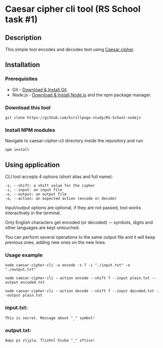 # Caesar cipher cli tool (RS School task #1)

## Description
This simple tool encodes and decodes text using [Caesar cipher](https://en.wikipedia.org/wiki/Caesar_cipher).

## Installation

###  Prerequisites

- Git - [Download & Install Git](https://git-scm.com/downloads).
- Node.js - [Download & Install Node.js](https://nodejs.org/en/download/) and the npm package manager.

###  Download this tool

```
git clone https://github.com/kirillpogo-study/RS-School-nodejs
```

###  Install NPM modules

Navigate to caesar-cipher-cli directory inside the repository and run:

```
npm install
```

## Using application

CLI tool accepts 4 options (short alias and full name):

    -s, --shift: a shift value for the cipher
    -i, --input: an input file
    -o, --output: an output file
    -a, --action: an expected action (encode or decode)

Input/output options are optional, if they are not passed, tool works interactively in
the terminal.

Only English characters get encoded (or decoded) -- symbols, digits and other
languages are kept untouched.

You can perform several operations to the same output file and it will keep previous
ones, adding new ones on the new lines.

###  Usage example

```
node caesar-cipher-cli -a encode -s 7 -i "./input.txt" -o "./output.txt"
```
```
node caesar-cipher-cli --action encode --shift 7 --input plain.txt --output encoded.txt
```
```
node caesar-cipher-cli --action decode --shift 7 --input decoded.txt --output plain.txt
```

### input.txt:
```
This is secret. Message about "_" symbol!
```

### output.txt:
```
Aopz pz zljyla. Tlzzhnl hivba "_" zftivs!
```
